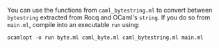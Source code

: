 You can use the functions from `caml_bytestring.ml` to convert between `bytestring` extracted from Rocq and OCaml's `string`.
If you do so from `main.ml`, compile into an executable `run` using:

`ocamlopt -o run byte.ml caml_byte.ml caml_bytestring.ml main.ml`

